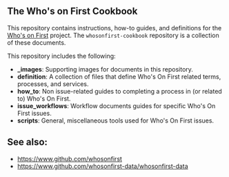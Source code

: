 ## The Who's on First Cookbook

This repository contains instructions, how-to guides, and definitions for the [Who's on First](https://whosonfirst.org)  project. The `whosonfirst-cookbook` repository is a collection of these documents. 

This repository includes the following:

* **_images**: Supporting images for documents in this repository.
* **definition**: A collection of files that define Who's On First related terms, processes, and services.
* **how_to**: Non issue-related guides to completing a process in (or related to) Who's On First.
* **issue_workflows**: Workflow documents guides for specific Who's On First issues.
* **scripts**: General, miscellaneous tools used for Who's On First issues.

## See also:
- https://www.github.com/whosonfirst
- https://www.github.com/whosonfirst-data/whosonfirst-data

